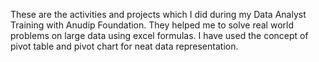 These are the activities and projects which I did during my Data Analyst Training with Anudip Foundation.
They helped me to solve real world problems on large data using excel formulas. 
I have used the concept of pivot table and pivot chart for neat data representation.
